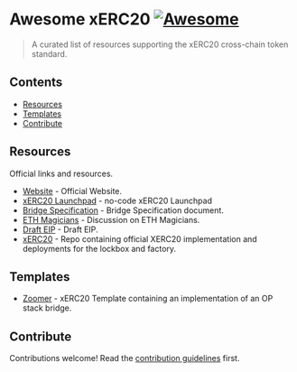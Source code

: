 # Awesome xERC20 [![Awesome](https://awesome.re/badge.svg)](https://awesome.re)

> A curated list of resources supporting the xERC20 cross-chain token standard.


## Contents

- [Resources](#resources)
- [Templates](#templates)
- [Contribute](#contribute)


## Resources

Official links and resources.

- [Website](https://www.xerc20.com/) - Official Website.
- [xERC20 Launchpad](https://launchpad.xerc20.com/) -  no-code xERC20 Launchpad
- [Bridge Specification](https://hackmd.io/@arjunbhuptani/xerc20-bridge-spec) - Bridge Specification document.
- [ETH Magicians](https://ethereum-magicians.org/t/erc-7281-sovereign-bridged-tokens/14979) - Discussion on ETH Magicians.
- [Draft EIP](https://github.com/ethereum/EIPs/pull/7281) - Draft EIP.
- [xERC20](https://github.com/defi-wonderland/xERC20) - Repo containing official XERC20 implementation and deployments for the lockbox and factory.


## Templates

- [Zoomer](https://github.com/rhlsthrm/zoomer-xerc20) - xERC20 Template containing an implementation of an OP stack bridge.


## Contribute

Contributions welcome! Read the [contribution guidelines](contributing.md) first.
